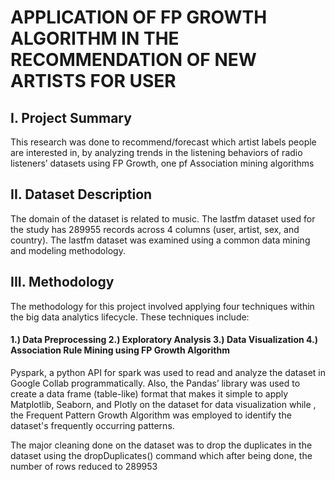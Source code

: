 # APPLICATION OF FP GROWTH ALGORITHM IN THE RECOMMENDATION OF NEW ARTISTS FOR USER

## I. Project Summary
This research was done to recommend/forecast which artist labels people are interested in, by analyzing trends in the listening behaviors of radio listeners’ datasets using FP Growth, one pf Association mining algorithms

## II. Dataset Description
The domain of the dataset is related to music. The lastfm dataset used for the study has 289955 records across 4 columns (user, artist, sex, and country). The lastfm dataset was examined using a common data mining and modeling methodology. 

## III. Methodology
The methodology for this project involved applying four techniques within the big data analytics lifecycle. These techniques include: 
#### 1.) Data Preprocessing 2.) Exploratory Analysis 3.) Data Visualization 4.) Association Rule Mining using FP Growth Algorithm 

Pyspark, a python API for spark was used to read and analyze the dataset in Google Collab programmatically. Also, the Pandas’ library was used to create a data frame (table-like) format that makes it simple to apply Matplotlib, Seaborn, and Plotly on the dataset for data visualization while , the Frequent Pattern Growth Algorithm was employed to identify the dataset's frequently occurring patterns.

The major cleaning done on the dataset was to drop the duplicates in the dataset using the dropDuplicates() command which after being done, 
the number of rows reduced to 289953 
